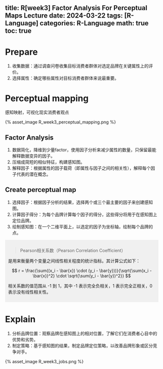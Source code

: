 title: R[week3] Factor Analysis For Perceptual Maps Lecture
date: 2024-03-22
tags: [R-Language]
categories: R-Language
math: true
toc: true
---

# Prepare

1. 收集数据：通过调查问卷收集目标消费者群体对选定品牌在关键属性上的评价。
2. 选择属性：确定哪些属性对目标消费者群体来说最重要。

# Perceptual mapping

感知映射，可视化现实消费者观点

{% asset_image R_week3_perceptual_mapping.png %}

## Factor Analysis

1. 数据简化，降维到少量factor，使用因子分析来减少属性的数量，只保留最能解释数据变异的因子。
2. 压缩成简短的相似特征，构建感知图。
3. 解释因子：根据属性的因子载荷（即属性与因子之间的相关性），解释每个因子代表的潜在概念。

## Create perceptual map

1. 选择因子：根据因子分析的结果，选择两个或三个最主要的因子来创建感知图。
2. 计算因子得分：为每个品牌计算每个因子的得分，这些得分将用于在感知图上定位品牌。
3. 绘制感知图：在一个二维平面上，以选定的因子为坐标轴，绘制每个品牌的点。

<div style="background-color:#f0f0f0; padding:10px;">

> Pearson相关系数（Pearson Correlation Coefficient）

是用来衡量两个变量之间线性相关程度的统计指标。其计算公式如下：

$$
r = \frac{\sum((x_i - \bar{x}) \cdot (y_i - \bar{y}))}{\sqrt{\sum(x_i - \bar{x})^2} \cdot \sqrt{\sum(y_i - \bar{y})^2}}
$$

相关系数的值范围从 -1 到 1，其中 -1 表示完全负相关，1 表示完全正相关，0 表示没有线性相关性。

</div>

# Explain

1. 分析品牌位置：观察品牌在感知图上的相对位置，了解它们在消费者心目中的优势和劣势。
2. 制定策略：基于感知图的结果，制定品牌定位策略，以改善品牌形象或区分竞争对手。

{% asset_image R_week3_jobs.png %}

